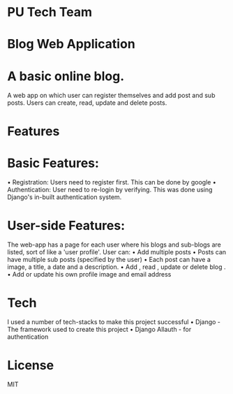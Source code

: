 # PU Tech Team
# Blog Web Application


# A basic online blog.
A web app on which user can register themselves and add post and sub posts.
Users can create, read, update and delete posts.

# Features

# Basic Features:
•	Registration: Users need to register first. This can be done by google 
•	Authentication: User need to re-login by verifying. This was done using Django's in-built authentication system.

# User-side Features:
The web-app has a page for each user where his blogs and sub-blogs are listed, sort of like a 'user profile'.
User can:
•	Add multiple posts
•	Posts can have multiple sub posts (specified by the user)
•	Each post can have a image, a title, a date and a description.
•	 Add , read , update or delete blog .
•	Add or update his own profile image and email address

# Tech
I used a number of tech-stacks to make this project successful
•	Django - The framework used to create this project
•	Django Allauth - for authentication


# License
MIT


